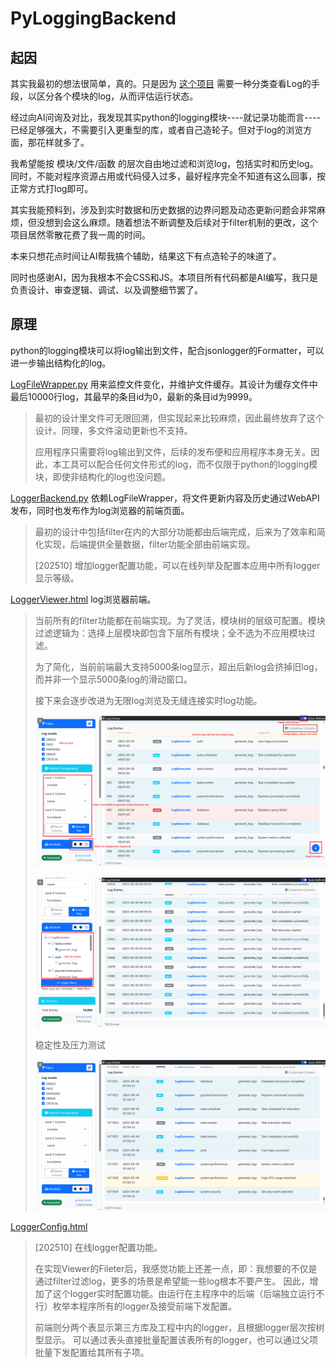 # PyLoggingBackend

## 起因

其实我最初的想法很简单，真的。只是因为 [这个项目](https://github.com/SleepySoft/IntelligenceIntegrationSystem) 需要一种分类查看Log的手段，以区分各个模块的log，从而评估运行状态。

经过向AI问询及对比，我发现其实python的logging模块----就记录功能而言----已经足够强大，不需要引入更重型的库，或者自己造轮子。但对于log的浏览方面，那花样就多了。

我希望能按 模块/文件/函数 的层次自由地过滤和浏览log，包括实时和历史log。同时，不能对程序资源占用或代码侵入过多，最好程序完全不知道有这么回事，按正常方式打log即可。

其实我能预料到，涉及到实时数据和历史数据的边界问题及动态更新问题会非常麻烦，但没想到会这么麻烦。随着想法不断调整及后续对于filter机制的更改，这个项目居然零散花费了我一周的时间。

本来只想花点时间让AI帮我搞个辅助，结果这下有点造轮子的味道了。

同时也感谢AI，因为我根本不会CSS和JS。本项目所有代码都是AI编写，我只是负责设计、审查逻辑、调试、以及调整细节罢了。


## 原理

python的logging模块可以将log输出到文件，配合jsonlogger的Formatter，可以进一步输出结构化的log。

[LogFileWrapper.py](LogFileWrapper.py) 用来监控文件变化，并维护文件缓存。其设计为缓存文件中最后10000行log，其最早的条目id为0，最新的条目id为9999。
> 
> 最初的设计里文件可无限回溯，但实现起来比较麻烦，因此最终放弃了这个设计。同理，多文件滚动更新也不支持。
> 
> 应用程序只需要将log输出到文件，后续的发布便和应用程序本身无关。因此，本工具可以配合任何文件形式的log，而不仅限于python的logging模块，即使非结构化的log也没问题。
> 

[LoggerBackend.py](LoggerBackend.py) 依赖LogFileWrapper，将文件更新内容及历史通过WebAPI发布，同时也发布作为log浏览器的前端页面。
> 
> 最初的设计中包括filter在内的大部分功能都由后端完成，后来为了效率和简化实现，后端提供全量数据，filter功能全部由前端实现。
> 
> [202510] 增加logger配置功能，可以在线列举及配置本应用中所有logger显示等级。
> 

[LoggerViewer.html](LoggerViewer.html) log浏览器前端。
>
> 当前所有的filter功能都在前端实现。为了灵活，模块树的层级可配置。模块过滤逻辑为：选择上层模块即包含下层所有模块；全不选为不应用模块过滤。
> 
> 为了简化，当前前端最大支持5000条log显示，超出后新log会挤掉旧log，而并非一个显示5000条log的滑动窗口。
> 
> 接下来会逐步改进为无限log浏览及无缝连接实时log功能。
> 
> ![frontend_1.png](docs/frontend_1.png)
> 
> ![frontend_2.png](docs/frontend_2.png)
> 
> 稳定性及压力测试
> 
> ![img.png](docs/frontend_3.png)
> 

[LoggerConfig.html](LoggerConfig.html)
> 
> [202510] 在线logger配置功能。
> 
> 在实现Viewer的Fileter后，我感觉功能上还差一点，即：我想要的不仅是通过filter过滤log，更多的场景是希望能一些log根本不要产生。
> 因此，增加了这个logger实时配置功能。由运行在主程序中的后端（后端独立运行不行）枚举本程序所有的logger及接受前端下发配置。
> 
> 前端则分两个表显示第三方库及工程中内的logger，且根据logger层次按树型显示。
> 可以通过表头直接批量配置该表所有的logger，也可以通过父项批量下发配置给其所有子项。
> 

## 

